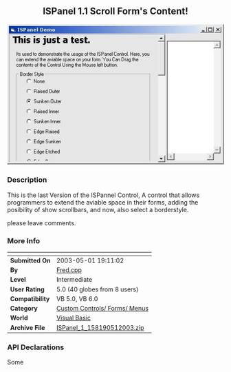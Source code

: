 ﻿<div align="center">

## ISPanel 1\.1 Scroll Form's Content\!

<img src="PIC2003511758367675.jpg">
</div>

### Description

This is the last Version of the ISPannel Control, A control that allows programmers to extend the aviable space in their forms, adding the posibility of show scrollbars, and now, also select a borderstyle.

please leave comments.
 
### More Info
 


<span>             |<span>
---                |---
**Submitted On**   |2003-05-01 19:11:02
**By**             |[Fred\.cpp](https://github.com/Planet-Source-Code/PSCIndex/blob/master/ByAuthor/fred-cpp.md)
**Level**          |Intermediate
**User Rating**    |5.0 (40 globes from 8 users)
**Compatibility**  |VB 5\.0, VB 6\.0
**Category**       |[Custom Controls/ Forms/  Menus](https://github.com/Planet-Source-Code/PSCIndex/blob/master/ByCategory/custom-controls-forms-menus__1-4.md)
**World**          |[Visual Basic](https://github.com/Planet-Source-Code/PSCIndex/blob/master/ByWorld/visual-basic.md)
**Archive File**   |[ISPanel\_1\_158190512003\.zip](https://github.com/Planet-Source-Code/fred-cpp-ispanel-1-1-scroll-form-s-content__1-45171/archive/master.zip)

### API Declarations

Some





